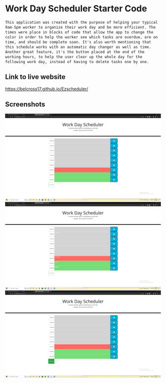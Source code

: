 # Work Day Scheduler Starter Code
    This application was created with the purpose of helping your typical 9am-5pm worker to organize their work day and be more efficient. The times were place in blocks of code that allow the app to change the color in order to help the worker see which tasks are overdue, are on time, and should be complete soon. It's also worth mentioning that this schedule works with an automatic day changer as well as time. Another great feature, it's the button placed at the end of the working hours, to help the user clear up the whole day for the following work day, instead of having to delete tasks one by one.

## Link to live website

https://belcross17.github.io/Ezscheduler/

## Screenshots

![screenshot](./assets/images/Screenshot%20(27).png)
![screenshot](./assets/images/Screenshot%20(28).png)
![screenshot](./assets/images/Screenshot%20(29).png)
